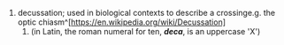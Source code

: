 1. decussation; used in biological contexts to describe a crossinge.g. the optic chiasm^[https://en.wikipedia.org/wiki/Decussation]
	1. (in Latin, the roman numeral for ten, ***deca***, is an uppercase 'X')